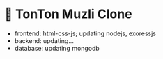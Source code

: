 # :watermelon: TonTon Muzli Clone

* frontend: html-css-js; updating nodejs, exoressjs
* backend: updating...
* database: updating mongodb
